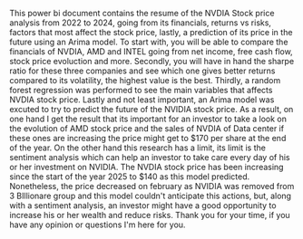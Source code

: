 This power bi document contains the resume of the NVDIA Stock price analysis from 2022 to 2024, going from its financials, returns vs risks, factors that most affect the stock price, lastly, a prediction of its price in the future using an Arima model. To start with, you will be able to compare the financials of NVDIA, AMD and INTEL going from net income, free cash flow, stock price evoluction and more. Secondly, you will have in hand the sharpe ratio for these three companies and see which one gives better returns compared to its volatility, the highest value is the best. Thirdly, a random forest regression was performed to see the main variables that affects NVDIA stock price. Lastly and not least important, an Arima model was excuted to try to predict the future of the NVIDIA stock price. As a result, on one hand I get the result that its important for an investor to take a look on the evolution of AMD stock price and the sales of NVDIA of Data center if these ones are increasing the price might get to $170 per share at the end of the year. On the other hand this research has a limit, its limit is the sentiment analysis which can help an investor to take care every day of his or her investment on NVIDIA. The NVDIA stock price has been increasing since the start of the year 2025 to $140 as this model predicted. Nonetheless, the price decreased on february as NVIDIA was removed from 3 BIllionare group and this model couldn't anticipate this actions, but, along with a sentiment analysis, an investor might have a good opportunity to increase his or her wealth and reduce risks. Thank you for your time, if you have any opinion or questions I'm here for you.
